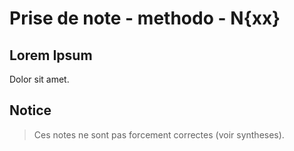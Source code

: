 # Prise de note - methodo - N{xx}

## Lorem Ipsum

Dolor sit amet.

## Notice

> Ces notes ne sont pas forcement correctes (voir syntheses).